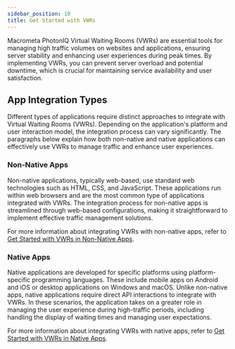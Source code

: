 ```yaml
---
sidebar_position: 10
title: Get Started with VWRs
---
```


Macrometa PhotonIQ Virtual Waiting Rooms (VWRs) are essential tools for managing high traffic volumes on websites and applications, ensuring server stability and enhancing user experiences during peak times. By implementing VWRs, you can prevent server overload and potential downtime, which is crucial for maintaining service availability and user satisfaction.

## App Integration Types

Different types of applications require distinct approaches to integrate with Virtual Waiting Rooms (VWRs). Depending on the application's platform and user interaction model, the integration process can vary significantly. The paragraphs below explain how both non-native and native applications can effectively use VWRs to manage traffic and enhance user experiences.

### Non-Native Apps

Non-native applications, typically web-based, use standard web technologies such as HTML, CSS, and JavaScript. These applications run within web browsers and are the most common type of applications integrated with VWRs. The integration process for non-native apps is streamlined through web-based configurations, making it straightforward to implement effective traffic management solutions.

For more information about integrating VWRs with non-native apps, refer to [Get Started with VWRs in Non-Native Apps](get-started-non-native.md).

### Native Apps

Native applications are developed for specific platforms using platform-specific programming languages. These include mobile apps on Android and iOS or desktop applications on Windows and macOS. Unlike non-native apps, native applications require direct API interactions to integrate with VWRs. In these scenarios, the application takes on a greater role in managing the user experience during high-traffic periods, including handling the display of waiting times and managing user expectations.

For more information about integrating VWRs with native apps, refer to [Get Started with VWRs in Native Apps](get-started-native.md).

